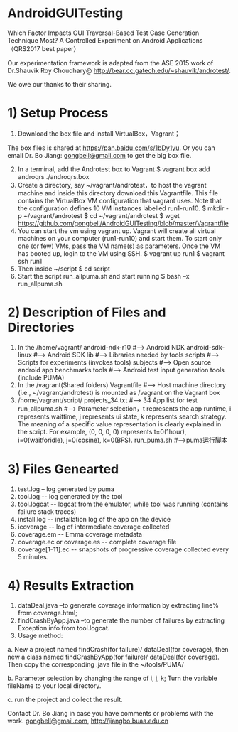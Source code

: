 # AndroidGUITesting
Which Factor Impacts GUI Traversal-Based Test Case Generation Technique Most? A Controlled Experiment on Android Applications （QRS2017 best paper）

Our experimentation framework is adapted from the ASE 2015 work of Dr.Shauvik Roy Choudhary@ http://bear.cc.gatech.edu/~shauvik/androtest/. 

We owe our thanks to their sharing.

# 1)	Setup Process
1.	Download the box file and install VirtualBox，Vagrant；

The box files is shared at https://pan.baidu.com/s/1bDy1yu. Or you can email Dr. Bo Jiang: gongbell@gmail.com to get the big box file.

2.	In a terminal, add the Androtest box to Vagrant 
$ vagrant box add androqrs ./androqrs.box
3.	Create a directory, say ~/vagrant/androtest，to host the vagrant machine and inside this directory download this Vagrantfile. This file contains the VirtualBox VM configuration that vagrant uses. Note that the configuration defines 10 VM instances labelled run1-run10. 
$ mkdir -p ~/vagrant/androtest
$ cd ~/vagrant/androtest
$ wget https://github.com/gongbell/AndroidGUITesting/blob/master/Vagrantfile
4.	You can start the vm using vagrant up. Vagrant will create all virtual machines on your computer (run1-run10) and start them. To start only one (or few) VMs, pass the VM name(s) as parameters. Once the VM has booted up, login to the VM using SSH.
$ vagrant up run1 
$ vagrant ssh run1
5.	Then inside ~/script
$ cd script
6.	Start the script run_allpuma.sh and start running
$ bash –x run_allpuma.sh
# 2)	Description of Files and Directories
1.	In the /home/vagrant/
android-ndk-r10     #--> Android NDK
android-sdk-linux   #--> Android SDK
lib                 #--> Libraries needed by tools
scripts             #--> Scripts for experiments (invokes tools)
subjects            #--> Open source android app benchmarks
tools               #--> Android test input generation tools (include PUMA)
2.	In the /vagrant(Shared folders)
Vagrantfile	    #--> Host machine directory (i.e., ~/vagrant/androtest) is mounted as /vagrant on the Vagrant box
3.	/home/vagrant/script/
projects_34.txt      #--> 34 App list for test
run_allpuma.sh     #--> Parameter selection，t represents the app runtime, i represents waittime, j represents ui state, k represents search strategy. The meaning of a specific value representation is clearly explained in the script. For example, (0, 0, 0, 0) represents t=0(1hour), i=0(waitforidle), j=0(cosine), k=0(BFS).
run_puma.sh        #-->puma运行脚本

# 3)	Files Genearted
1.	test.log – log generated by puma
2.	tool.log -- log generated by the tool
3.	tool.logcat -- logcat from the emulator, while tool was running (contains failure stack traces)
4.	install.log -- installation log of the app on the device
5.	icoverage -- log of intermediate coverage collected
6.	coverage.em -- Emma coverage metadata
7.	coverage.ec or coverage.es -- complete coverage file
8.	coverage[1-11].ec -- snapshots of progressive coverage collected every 5 minutes.
# 4)	Results Extraction
1.	dataDeal.java –to generate coverage information by extracting line% from coverage.html;
2.	findCrashByApp.java –to generate the number of failures by extracting Exception info from tool.logcat.
3.	Usage method:

  a.	New a project named findCrash(for failure)/ dataDeal(for coverage), then new a class named findCrashByApp(for failure)/  dataDeal(for coverage). Then copy the corresponding .java file in the ~/tools/PUMA/
 
  b.	Parameter selection by changing the range of i, j, k; Turn the variable fileName to your local directory.
 
  c.	run the project and collect the result.

Contact Dr. Bo Jiang in case you have comments or problems with the work. 
gongbell@gmail.com, http://jiangbo.buaa.edu.cn
